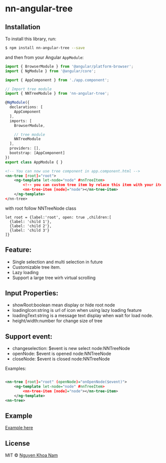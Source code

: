 # nn-angular-tree

## Installation

To install this library, run:

```bash
$ npm install nn-angular-tree --save
```

and then from your Angular `AppModule`:

```typescript
import { BrowserModule } from '@angular/platform-browser';
import { NgModule } from '@angular/core';

import { AppComponent } from './app.component';

// Import tree module
import { NNTreeModule } from 'nn-angular-tree';

@NgModule({
  declarations: [
    AppComponent
  ],
  imports: [
    BrowserModule,

    // tree module
    NNTreeModule
  ],
  providers: [],
  bootstrap: [AppComponent]
})
export class AppModule { }
```

```xml
<!-- You can now use tree component in app.component.html -->
<nn-tree [root]="root">
	<ng-template let-node="node" #nnTreeItem> 
		<!-- you can custom tree item by relace this item with your item -->
        <nn-tree-item [node]="node"></nn-tree-item>
    </ng-template>
</nn-tree>
```
with root follow NNTreeNode class
```
let root = {label:'root', open: true ,children:[
  {label: 'child 1'},
  {label: 'child 2'},
  {label: 'child 3'}
]}
```
## Feature:
- Single selection and multi selection in future
- Customizable tree item.
- Lazy loading
- Support a large tree wirh virtual scrolling

## Input Properties:
- showRoot:boolean mean display or hide root node
- loadingIcon:string is url of icon when using lazy loading feature
- loadingText:string is a message text display when wait for load node.
- height/width:number for change size of tree

## Support event:

- changeselection: $event is new select node:NNTreeNode
- openNode: $event is opened node:NNTreeNode
- closeNode: $event is closed node:NNTreeNode

Examples:
```xml

<nn-tree [root]="root" (openNode)="onOpenNode($event)">
	<ng-template let-node="node" #nnTreeItem> 
        <nn-tree-item [node]="node"></nn-tree-item> 
    </ng-template>
<nn-tree>

```

## Example

[Example here](https://github.com/NamNgKh/angular2-tree-example)

## License

MIT © [Nguyen Khoa Nam](mailto:ngkhnam@gmail.com)
